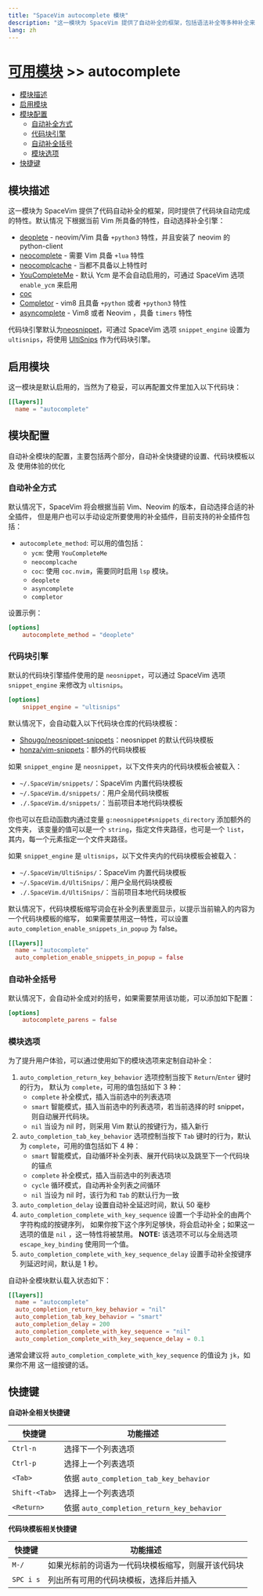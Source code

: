 ```yaml
---
title: "SpaceVim autocomplete 模块"
description: "这一模块为 SpaceVim 提供了自动补全的框架，包括语法补全等多种补全来源，同时提供了代码块自动完成等特性。"
lang: zh
---
```


# [可用模块](../) >> autocomplete

<!-- vim-markdown-toc GFM -->

- [模块描述](#模块描述)
- [启用模块](#启用模块)
- [模块配置](#模块配置)
  - [自动补全方式](#自动补全方式)
  - [代码块引擎](#代码块引擎)
  - [自动补全括号](#自动补全括号)
  - [模块选项](#模块选项)
- [快捷键](#快捷键)

<!-- vim-markdown-toc -->

## 模块描述

这一模块为 SpaceVim 提供了代码自动补全的框架，同时提供了代码块自动完成的特性。默认情况
下根据当前 Vim 所具备的特性，自动选择补全引擎：

- [deoplete](https://github.com/Shougo/deoplete.nvim) - neovim/Vim 具备 `+python3` 特性，并且安装了 neovim 的 python-client
- [neocomplete](https://github.com/Shougo/neocomplete.vim) - 需要 Vim 具备 `+lua` 特性
- [neocomplcache](https://github.com/Shougo/neocomplcache.vim) - 当都不具备以上特性时
- [YouCompleteMe](https://github.com/Valloric/YouCompleteMe) - 默认 Ycm 是不会自动启用的，可通过 SpaceVim 选项 `enable_ycm` 来启用
- [coc](https://github.com/neoclide/coc.nvim)
- [Completor](https://github.com/maralla/completor.vim) - vim8 且具备 `+python` 或者 `+python3` 特性
- [asyncomplete](https://github.com/prabirshrestha/asyncomplete.vim) - Vim8 或者 Neovim ，具备 `timers` 特性

代码块引擎默认为[neosnippet](https://github.com/Shougo/neosnippet.vim)，可通过
SpaceVim 选项 `snippet_engine` 设置为 `ultisnips`，将使用 [UltiSnips](https://github.com/sirver/UltiSnips) 作为代码块引擎。

## 启用模块

这一模块是默认启用的，当然为了稳妥，可以再配置文件里加入以下代码块：

```toml
[[layers]]
  name = "autocomplete"
```

## 模块配置

自动补全模块的配置，主要包括两个部分，自动补全快捷键的设置、代码块模板以及
使用体验的优化


### 自动补全方式

默认情况下，SpaceVim 将会根据当前 Vim、Neovim 的版本，自动选择合适的补全插件，
但是用户也可以手动设定所要使用的补全插件，目前支持的补全插件包括：

- `autocomplete_method`: 可以用的值包括：
  - `ycm`: 使用 `YouCompleteMe`
  - `neocomplcache`
  - `coc`: 使用 `coc.nvim`，需要同时启用 `lsp` 模块。
  - `deoplete`
  - `asyncomplete`
  - `completor`

设置示例：

```toml
[options]
    autocomplete_method = "deoplete"
```

### 代码块引擎

默认的代码块引擎插件使用的是 `neosnippet`，可以通过 SpaceVim 选项 `snippet_engine` 来修改为 `ultisnips`。

```toml
[options]
    snippet_engine = "ultisnips"
```

默认情况下，会自动载入以下代码块仓库的代码块模板：

- [Shougo/neosnippet-snippets](https://github.com/Shougo/neosnippet-snippets)：neosnippet 的默认代码块模板
- [honza/vim-snippets](https://github.com/honza/vim-snippets)：额外的代码块模板


如果 `snippet_engine` 是 `neosnippet`，以下文件夹内的代码块模板会被载入：

- `~/.SpaceVim/snippets/`：SpaceVim 内置代码块模板
- `~/.SpaceVim.d/snippets/`：用户全局代码块模板
- `./.SpaceVim.d/snippets/`：当前项目本地代码块模板

你也可以在启动函数内通过变量 `g:neosnippet#snippets_directory`  添加额外的文件夹，
该变量的值可以是一个 `string`，指定文件夹路径，也可是一个 `list`，
其内，每一个元素指定一个文件夹路径。

如果 `snippet_engine` 是 `ultisnips`，以下文件夹内的代码块模板会被载入：

- `~/.SpaceVim/UltiSnips/`：SpaceVim 内置代码块模板
- `~/.SpaceVim.d/UltiSnips/`：用户全局代码块模板
- `./.SpaceVim.d/UltiSnips/`：当前项目本地代码块模板

默认情况下，代码块模板缩写词会在补全列表里面显示，以提示当前输入的内容为一个代码块模板的缩写，
如果需要禁用这一特性，可以设置 `auto_completion_enable_snippets_in_popup` 为 false。

```toml
[[layers]]
  name = "autocomplete"
  auto_completion_enable_snippets_in_popup = false
```

### 自动补全括号

默认情况下，会自动补全成对的括号，如果需要禁用该功能，可以添加如下配置：

```toml
[options]
    autocomplete_parens = false
```


### 模块选项

为了提升用户体验，可以通过使用如下的模块选项来定制自动补全：

1. `auto_completion_return_key_behavior` 选项控制当按下 `Return`/`Enter` 键时的行为，
   默认为 `complete`，可用的值包括如下 3 种：
   - `complete` 补全模式，插入当前选中的列表选项
   - `smart` 智能模式，插入当前选中的列表选项，若当前选择的时 snippet，则自动展开代码块。
   - `nil` 当设为 nil 时，则采用 Vim 默认的按键行为，插入新行
2. `auto_completion_tab_key_behavior` 选项控制当按下 `Tab` 键时的行为，默认为
   `complete`，可用的值包括如下 4 种：
   - `smart` 智能模式，自动循环补全列表、展开代码块以及跳至下一个代码块的锚点
   - `complete` 补全模式，插入当前选中的列表选项
   - `cycle` 循环模式，自动再补全列表之间循环
   - `nil` 当设为 nil 时，该行为和 `Tab` 的默认行为一致
3. `auto_completion_delay` 设置自动补全延迟时间，默认 50 毫秒
4. `auto_completion_complete_with_key_sequence` 设置一个手动补全的由两个字符构成的按键序列，
   如果你按下这个序列足够快，将会启动补全；如果这一选项的值是 `nil` ，这一特性将被禁用。
   **NOTE:** 该选项不可以与全局选项 `escape_key_binding` 使用同一个值。
5. `auto_completion_complete_with_key_sequence_delay` 设置手动补全按键序列延迟时间，默认是 1 秒。

自动补全模块默认载入状态如下：

```toml
[[layers]]
  name = "autocomplete"
  auto_completion_return_key_behavior = "nil"
  auto_completion_tab_key_behavior = "smart"
  auto_completion_delay = 200
  auto_completion_complete_with_key_sequence = "nil"
  auto_completion_complete_with_key_sequence_delay = 0.1
```

通常会建议将 `auto_completion_complete_with_key_sequence` 的值设为 `jk`，如果你不用
这一组按键的话。


## 快捷键

**自动补全相关快捷键**

| 快捷键        | 功能描述                                   |
| ------------- | ------------------------------------------ |
| `Ctrl-n`      | 选择下一个列表选项                         |
| `Ctrl-p`      | 选择上一个列表选项                         |
| `<Tab>`       | 依据 `auto_completion_tab_key_behavior`    |
| `Shift-<Tab>` | 选择上一个列表选项                         |
| `<Return>`    | 依据 `auto_completion_return_key_behavior` |

**代码块模板相关快捷键**

| 快捷键    | 功能描述                                           |
| --------- | -------------------------------------------------- |
| `M-/`     | 如果光标前的词语为一代码块模板缩写，则展开该代码块 |
| `SPC i s` | 列出所有可用的代码块模板，选择后并插入             |
